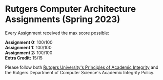 # Rutgers Computer Architecture Assignments (Spring 2023)

Every Assignment received the max score possible:

**Assignment 0:** 100/100 <br />
**Assignment 1:** 100/100 <br />
**Assignment 2:** 100/100 <br />
**Extra Credit:** 15/15 <br />

Please follow both [Rutgers University's Principles of Academic Integrity](https://academicintegrity.rutgers.edu/) and the Rutgers Department of Computer Science's Academic Integrity Policy.
